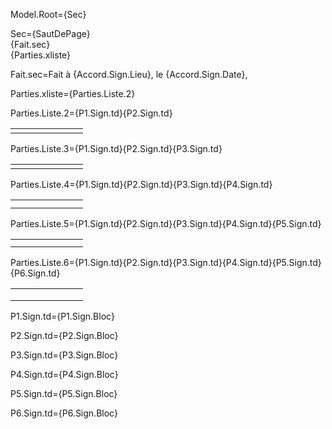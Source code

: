 Model.Root={Sec}

Sec={SautDePage}<br>{Fait.sec}<br>{Parties.xliste}

Fait.sec=Fait à {Accord.Sign.Lieu}, le {Accord.Sign.Date},

Parties.xliste={Parties.Liste.2}

Parties.Liste.2=<table><tr>{P1.Sign.td}<td width="100px"></td>{P2.Sign.td}</tr></table>

Parties.Liste.3=<table><tr>{P1.Sign.td}<td width="100px"></td>{P2.Sign.td}</tr><tr>{P3.Sign.td}</tr></table>

Parties.Liste.4=<table><tr>{P1.Sign.td}<td width="100px"></td>{P2.Sign.td}</tr><tr>{P3.Sign.td}<td></td>{P4.Sign.td}</tr></table>

Parties.Liste.5=<table><tr>{P1.Sign.td}<td width="100px"></td>{P2.Sign.td}</tr><tr>{P3.Sign.td}<td></td>{P4.Sign.td}</tr><tr>{P5.Sign.td}</tr></table>

Parties.Liste.6=<table><tr>{P1.Sign.td}<td width="100px"></td>{P2.Sign.td}</tr><tr>{P3.Sign.td}<td></td>{P4.Sign.td}</tr><tr>{P5.Sign.td}<td width="100px"></td>{P6.Sign.td}</tr></table>

P1.Sign.td=<td valign="top" width="300px">{P1.Sign.Bloc}</td>

P2.Sign.td=<td valign="top" width="300px">{P2.Sign.Bloc}</td>

P3.Sign.td=<td valign="top" width="300px">{P3.Sign.Bloc}</td>

P4.Sign.td=<td valign="top" width="300px">{P4.Sign.Bloc}</td>

P5.Sign.td=<td valign="top" width="300px">{P5.Sign.Bloc}</td>    

P6.Sign.td=<td valign="top" width="300px">{P6.Sign.Bloc}</td>